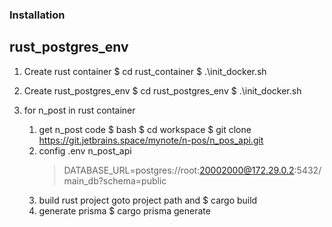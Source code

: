 ### Installation
## rust_postgres_env
1. Create rust container
    $ cd rust_container
    $  .\init_docker.sh

2. Create rust_postgres_env
    $ cd rust_postgres_env
    $ .\init_docker.sh

3. for n_post in rust container
    1. get n_post code
        $ bash
        $ cd workspace
        $ git clone https://git.jetbrains.space/mynote/n-pos/n_pos_api.git
    2. config .env n_post_api 
        > DATABASE_URL=postgres://root:20002000@172.29.0.2:5432/main_db?schema=public
    3. build rust project goto project path and
        $ cargo build
    4. generate prisma
        $ cargo prisma generate
